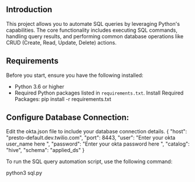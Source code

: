 ## Introduction

This project allows you to automate SQL queries by leveraging Python's capabilities. The core functionality includes executing SQL commands, handling query results, and performing common database operations like CRUD (Create, Read, Update, Delete) actions.

## Requirements

Before you start, ensure you have the following installed:

- Python 3.6 or higher
- Required Python packages listed in `requirements.txt`. Install Required Packages: pip install -r requirements.txt

## Configure Database Connection:
Edit the okta.json file to include your database connection details.
{
"host": "presto-default.dev.twilio.com",
"port": 8443,
"user": "Enter your okta user_name here ",
"password": "Enter your okta password here ",
"catalog": "hive",
"schema": "applied_ds"
}

To run the SQL query automation script, use the following command:

python3 sql.py


